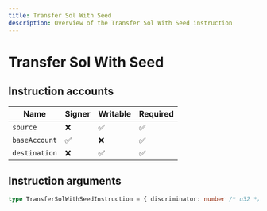 ```yaml
---
title: Transfer Sol With Seed
description: Overview of the Transfer Sol With Seed instruction
---
```


# Transfer Sol With Seed

## Instruction accounts

| Name          | Signer | Writable | Required |
| ------------- | ------ | -------- | -------- |
| `source`      | ❌      | ✅        | ✅        |
| `baseAccount` | ✅      | ❌        | ✅        |
| `destination` | ❌      | ✅        | ✅        |

## Instruction arguments

```ts
type TransferSolWithSeedInstruction = { discriminator: number /* u32 */; amount: number /* u64 */; fromSeed: string; fromOwner: Address }
```